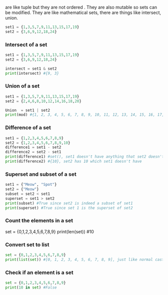 are like tuple but they are not ordered . They are also mutable so sets can be modified. They are like mathematical sets, there are things like intersect, union.

```python
set1 = {1,3,5,7,9,11,13,15,17,19}
set2 = {3,6,9,12,18,24}
```

### Intersect of a set
```python
set1 = {1,3,5,7,9,11,13,15,17,19}
set2 = {3,6,9,12,18,24}

intersect = set1 & set2
print(intersect) #{9, 3}
```


### Union of a set
```python
set1 = {1,3,5,7,9,11,13,15,17,19}
set2 = {2,4,6,8,10,12,14,16,18,20}

Union  = set1 | set2 
print(mod) #{1, 2, 3, 4, 5, 6, 7, 8, 9, 10, 11, 12, 13, 14, 15, 16, 17, 18, 19, 20}
```


### Difference of a set
```python
set1 = {1,2,3,4,5,6,7,8,9}
set2 = {1,2,3,4,5,6,7,8,9,10}
difference1 = set1 - set2 
difference2 = set2 - set1
print(difference1) #set(), set1 doesn't have anything that set2 doesn't have
print(difference2) #{10}, set2 has 10 which set1 doesn't have
```





### Superset and subset of a set
```python
set1 = {"Meow", "Spot"}
set2 = {"Meow"}
subset = set2 < set1 
superset = set1 > set2  
print(subset) #True since set2 is indeed a subset of set1
print(superset) #True since set 1 is the superset of set2
```



### Count the elements in a set
set = {0,1,2,3,4,5,6,7,8,9}
print(len(set)) #10

### Convert set to list
```python
set = {0,1,2,3,4,5,6,7,8,9}
print(list(set)) #[0, 1, 2, 3, 4, 5, 6, 7, 8, 9], just like normal casting
```

### Check if an element is a set
```python
set = {0,1,2,3,4,5,6,7,8,9}
print(10 in set) #False
```

